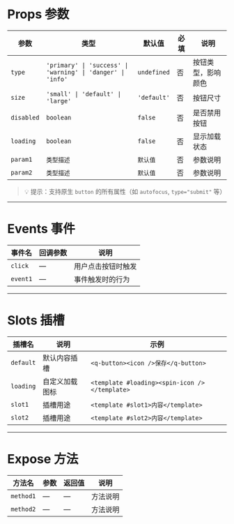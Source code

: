 # Props 参数

| 参数         | 类型                                                          | 默认值         | 必填 | 说明        |
|------------|-------------------------------------------------------------|-------------|----|-----------|
| `type`     | `'primary' \| 'success' \| 'warning' \| 'danger' \| 'info'` | `undefined` | 否  | 按钮类型，影响颜色 |
| `size`     | `'small' \| 'default' \| 'large'`                           | `'default'` | 否  | 按钮尺寸      |
| `disabled` | `boolean`                                                   | `false`     | 否  | 是否禁用按钮    |
| `loading`  | `boolean`                                                   | `false`     | 否  | 显示加载状态    |
| `param1`   | `类型描述`                                                      | `默认值`       | 否  | 参数说明      |
| `param2`   | `类型描述`                                                      | `默认值`       | 否  | 参数说明      |

> 💡 提示：支持原生 `button` 的所有属性（如 `autofocus`, `type="submit"` 等）

---

# Events 事件

| 事件名      | 回调参数 | 说明        |
|----------|------|-----------|
| `click`  | —    | 用户点击按钮时触发 |
| `event1` | —    | 事件触发时的行为  |

---

# Slots 插槽

| 插槽名       | 说明      | 示例                                            |
|-----------|---------|-----------------------------------------------|
| `default` | 默认内容插槽  | `<q-button><icon />保存</q-button>`             |
| `loading` | 自定义加载图标 | `<template #loading><spin-icon /></template>` |
| `slot1`   | 插槽用途    | `<template #slot1>内容</template>`              |
| `slot2`   | 插槽用途    | `<template #slot2>内容</template>`              |

---

# Expose 方法

| 方法名       | 参数 | 返回值 | 说明   |
|-----------|----|-----|------|
| `method1` | —  | —   | 方法说明 |
| `method2` | —  | —   | 方法说明 |